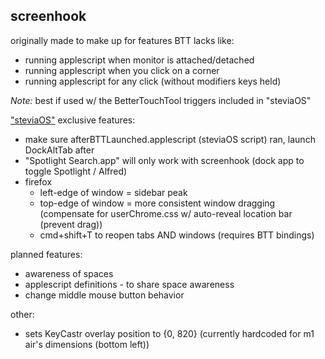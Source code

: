 ## screenhook
originally made to make up for features BTT lacks like:
- running applescript when monitor is attached/detached
- running applescript when you click on a corner
- running applescript for any click (without modifiers keys held)

**Note*:* best if used w/ the BetterTouchTool triggers included in "steviaOS"

["steviaOS"](https://github.com/steventheworker/applescripts) exclusive features:
- make sure afterBTTLaunched.applescript (steviaOS script) ran, launch DockAltTab after
- "Spotlight Search.app" will only work with screenhook (dock app to toggle Spotlight / Alfred)
- firefox
    - left-edge of window = sidebar peak
    - top-edge of window = more consistent window dragging (compensate for userChrome.css w/ auto-reveal location bar (prevent drag))
    - cmd+shift+T to reopen tabs AND windows (requires BTT bindings)

planned features:
- awareness of spaces
- applescript definitions - to share space awareness
- change middle mouse button behavior

other:
- sets KeyCastr overlay position to {0, 820} (currently hardcoded for m1 air's dimensions (bottom left))
